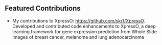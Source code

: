 ## Featured Contributions
- My contributions to XpressO: https://github.com/skr1/XpressO. Developed and contributed code enhancements to XpressO, a deep learning framework for gene expression prediction from Whole Slide Images of breast cancer, melanoma and lung adenocarcinoma
